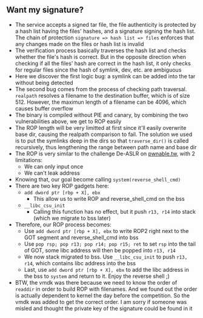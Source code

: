 ## Want my signature?

- The service accepts a signed tar file, the file authenticity is protected by a hash list having the files' hashes, and a signature signing the hash list. The chain of protection `signature => hash list => files` enforces that any changes made on the files or hash list is invalid
- The verification process basically traverses the hash list and checks whether the file's hash is correct. But in the opposite direction when checking if all the files' hash are correct in the hash list, it only checks for regular files since the hash of symlink, dev, etc. are ambiguous
- Here we discover the first logic bug: a symlink can be added into the tar without being detected
- The second bug comes from the process of checking path traversal. `realpath` resolves a filename to the destination buffer, which is of size 512. However, the maximun length of a filename can be 4096, which causes buffer overflow
- The binary is compiled without PIE and canary, by combining the two vulnerabilities above, we get to ROP easily
- The ROP length will be very limitted at first since it'll easily overwrite base dir, causing the realpath comparison to fail. The solution we used is to put the symlinks deep in the dirs so that `traverse_dir()` is called recursively, thus lengthening the range between path name and base dir
- The ROP is very similar to the challenge De-ASLR on [pwnable.tw](https://pwnable.tw), with 2 limitations:
    - We can only input once
    - We can't leak address
- Knowing that, our goal become calling `system(reverse_shell_cmd)`
- There are two key ROP gadgets here:
    - `add dword ptr [rbp + X], ebx`
        - This allow us to write ROP and reverse_shell_cmd on the bss
    - `__libc_csu_init`
        - Calling this function has no effect, but it push `r13, r14` into stack (which we migrate to bss later)
- Therefore, our ROP process becomes:
    - Use `add dword ptr [rbp + X], ebx` to write ROP2 right next to the GOT segment and reverse_shell_cmd into bss
    - Use `pop rsp; pop r13; pop r14; pop r15; ret` to set `rsp` into the tail of GOT, some libc address will then be popped into `r13, r14`
    - We now stack migrated to bss. Use `__libc_csu_init` to push `r13, r14`, which contains libc address into the bss
    - Last, use `add dword ptr [rbp + X], ebx` to add the libc address in the bss to `system` and return to it. Enjoy the reverse shell ;)
- BTW, the vmdk was there because we need to know the order of `readdir` in order to build ROP with filenames. And we found out the order is actually dependent to kernel the day before the competition. So the vmdk was added to get the correct order. I am sorry if someone was misled and thought the private key of the signature could be found in it

